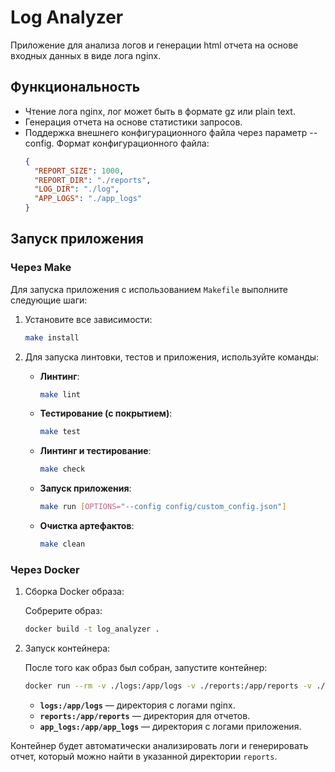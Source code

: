 # Log Analyzer

Приложение для анализа логов и генерации html отчета на основе входных данных в виде лога nginx.

## Функциональность

- Чтение лога nginx, лог может быть в формате gz или plain text.
- Генерация отчета на основе статистики запросов.
- Поддержка внешнего конфигурационного файла через параметр --config. Формат конфигурационного файла:
  ```json
  {
    "REPORT_SIZE": 1000,
    "REPORT_DIR": "./reports",
    "LOG_DIR": "./log",
    "APP_LOGS": "./app_logs"
  }
  ```

## Запуск приложения

### Через Make

Для запуска приложения с использованием `Makefile` выполните следующие шаги:

1. Установите все зависимости:

    ```bash
    make install
    ```

2. Для запуска линтовки, тестов и приложения, используйте команды:

    - **Линтинг**:
      ```bash
      make lint
      ```

    - **Тестирование (с покрытием)**:
      ```bash
      make test
      ```
    
    - **Линтинг и тестирование**:
      ```bash
      make сheck
      ```

    - **Запуск приложения**:
      ```bash
      make run [OPTIONS="--config config/custom_config.json"]
      ```
    
    - **Очистка артефактов**:
      ```bash
      make clean
      ```

### Через Docker

1. Сборка Docker образа:

    Собрерите образ:

    ```bash
    docker build -t log_analyzer .
    ```

2. Запуск контейнера:

    После того как образ был собран, запустите контейнер:

    ```bash
    docker run --rm -v ./logs:/app/logs -v ./reports:/app/reports -v ./app_logs:/app/app_logs log_analyzer
    ```

    - **`logs:/app/logs`** — директория с логами nginx.
    - **`reports:/app/reports`** — директория для отчетов.
    - **`app_logs:/app/app_logs`** — директория с логами приложения.

Контейнер будет автоматически анализировать логи и генерировать отчет, который можно найти в указанной директории `reports`.
